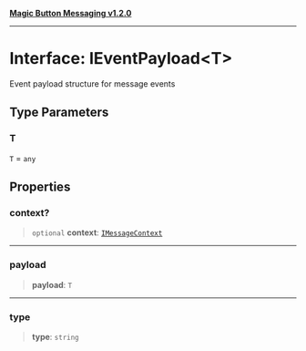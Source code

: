 [**Magic Button Messaging v1.2.0**](../README.md)

***

# Interface: IEventPayload\<T\>

Event payload structure for message events

## Type Parameters

### T

`T` = `any`

## Properties

### context?

> `optional` **context**: [`IMessageContext`](IMessageContext.md)

***

### payload

> **payload**: `T`

***

### type

> **type**: `string`
